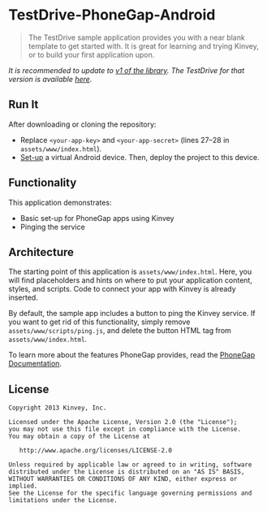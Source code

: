 # TestDrive-PhoneGap-Android

> The TestDrive sample application provides you with a near blank template to get started with. It is great for learning and trying Kinvey, or to build your first application upon.

*It is recommended to update to [v1 of the library](http://devcenter.kinvey.com/phonegap/). The TestDrive for that version is available [here](https://github.com/KinveyApps/TestDrive-PhoneGap).*

## Run It
After downloading or cloning the repository:

* Replace `<your-app-key>` and `<your-app-secret>` (lines 27–28 in `assets/www/index.html`).
* [Set-up](https://developer.android.com/tools/devices/emulator.html) a virtual Android device. Then, deploy the project to this device.

## Functionality
This application demonstrates:

* Basic set-up for PhoneGap apps using Kinvey
* Pinging the service

## Architecture
The starting point of this application is `assets/www/index.html`. Here, you will find placeholders and hints on where to put your application content, styles, and scripts. Code to connect your app with Kinvey is already inserted.

By default, the sample app includes a button to ping the Kinvey service. If you want to get rid of this functionality, simply remove `assets/www/scripts/ping.js`, and delete the button HTML tag from `assets/www/index.html`.

To learn more about the features PhoneGap provides, read the [PhoneGap Documentation](http://docs.phonegap.com).

## License

    Copyright 2013 Kinvey, Inc.

    Licensed under the Apache License, Version 2.0 (the "License");
    you may not use this file except in compliance with the License.
    You may obtain a copy of the License at

       http://www.apache.org/licenses/LICENSE-2.0

    Unless required by applicable law or agreed to in writing, software
    distributed under the License is distributed on an "AS IS" BASIS,
    WITHOUT WARRANTIES OR CONDITIONS OF ANY KIND, either express or implied.
    See the License for the specific language governing permissions and
    limitations under the License.